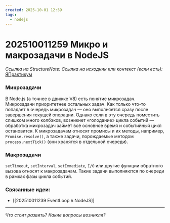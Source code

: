 ```yaml
---
created: 2025-10-01 12:59
tags:
  - nodejs
---
```

# 202510011259 Микро и макрозадачи в NodeJS

*Ссылка на StructureNote:*
*Ссылка на исходник или контекст (если есть):* [ЯПрактикум](https://practicum.yandex.ru/learn/backend-nodejs/courses/16b47298-e20d-4fde-9619-1ab305039a00/sprints/564238/topics/57910525-b12b-4241-8764-6b23c37a80fc/lessons/ab756091-2cb0-4eb3-b2bf-0a380c6ef032/)

### Микрозадачи

В Node.js (а точнее в движке V8) есть понятие микрозадач. Микрозадачи приоритетнее остальных задач. Как только что-то попадает в очередь микрозадач — оно выполняется сразу после завершения текущей операции. Однако если в эту очередь поместить слишком много колбэков, возникнет «голодание» цикла событий — обработка микрозадач займёт всё основное время и событийный цикл остановится. К микрозадачам относят промисы и их методы, например, `Promise.resolve()`, а также задачи, порождаемые методом `process.nextTick()` (они хранятся в отдельной очереди).

### Макрозадачи

`setTimeout`, `setInterval`, `setImmediate`, `I/O` или другие функции обратного вызова относят к макрозадачам. Такие задачи выполняются по очереди в рамках фазы цикла событий.

### Связанные идеи:

* [[202510011239 EventLoop в NodeJS]]
---

*Что стоит развить? Какие вопросы возникли?*
